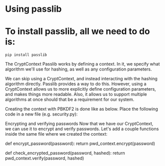 # Using passlib
# To install passlib, all we need to do is:
`pip install passlib`

The CryptContext
Passlib works by defining a context. In it, we specify what algorithm we'll use for hashing, as well as any configuration parameters.

We can skip using a CryptContext, and instead interacting with the hashing algorithm directly. Passlib provides a way to do this. However, using a CryptContext allows us to more explicitly define configuration parameters, and makes things more readable. Also, it allows us to support multiple algorithms at once should that be a requirement for our system.

Creating the context with PBKDF2 is done like as below. Place the following code in a new file (e.g. security.py):

Encrypting and verifying passwords
Now that we have our CryptContext, we can use it to encrypt and verify passwords. Let's add a couple functions inside the same file where we created the context:

def encrypt_password(password):
    return pwd_context.encrypt(password)


def check_encrypted_password(password, hashed):
    return pwd_context.verify(password, hashed)

